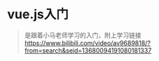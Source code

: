 # vue.js入门
>是跟着小马老师学习的入门，附上学习链接
<https://www.bilibili.com/video/av9689818/?from=search&seid=13680094191080181337>
